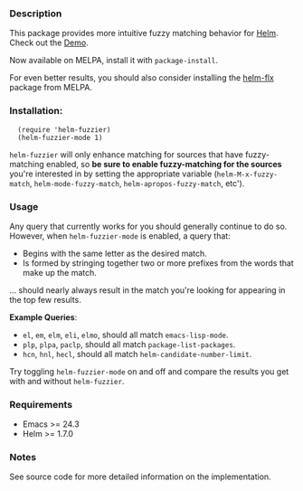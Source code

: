 
### Description

This package provides more intuitive fuzzy matching behavior for
[Helm](https://github.com/emacs-helm/helm). Check out the
[Demo](https://www.youtube.com/watch?v=8Ceeew4Hdz8).

Now available on MELPA, install it with `package-install`.

For even better results, you should also consider installing the
[helm-flx](https://github.com/PythonNut/helm-flx) package from MELPA.

### Installation:

```elisp
  (require 'helm-fuzzier)
  (helm-fuzzier-mode 1)
```

`helm-fuzzier` will only enhance matching for sources that have
fuzzy-matching enabled, so **be sure to enable fuzzy-matching for the
sources** you're interested in by setting the appropriate variable
(`helm-M-x-fuzzy-match`, `helm-mode-fuzzy-match`,
`helm-apropos-fuzzy-match`, etc').

### Usage

Any query that currently works for you should generally continue to do so.
However, when `helm-fuzzier-mode` is enabled, a query that:

- Begins with the same letter as the desired match.
- Is formed by stringing together two or more prefixes from the words
that make up the match.

... should nearly always result in the match you're looking for appearing in the
top few results.

**Example Queries**:

- `el`, `em`, `elm`, `eli`, `elmo`, should all match `emacs-lisp-mode`.
- `plp`, `plpa`, `paclp`, should all match `package-list-packages`.
- `hcn`, `hnl`, `hecl`, should all match `helm-candidate-number-limit`.

Try toggling `helm-fuzzier-mode` on and off and compare the results you
get with and without `helm-fuzzier`.

### Requirements

- Emacs >= 24.3
- Helm >= 1.7.0

### Notes

See source code for more detailed information on the implementation.

